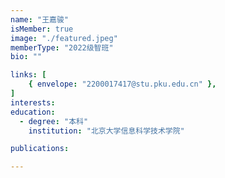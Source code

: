 ```yaml
---
name: "王嘉骏"
isMember: true
image: "./featured.jpeg"
memberType: "2022级智班"
bio: ""

links: [
    { envelope: "2200017417@stu.pku.edu.cn" },
]
interests:
education:
  - degree: "本科"
    institution: "北京大学信息科学技术学院"

publications:

---
```


